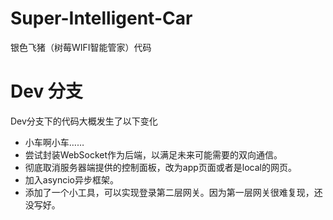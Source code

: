 # Super-Intelligent-Car
银色飞猪（树莓WIFI智能管家）代码


# Dev 分支
Dev分支下的代码大概发生了以下变化

* 小车啊小车……
* 尝试封装WebSocket作为后端，以满足未来可能需要的双向通信。
* 彻底取消服务器端提供的控制面板，改为app页面或者是local的网页。
* 加入asyncio异步框架。
* 添加了一个小工具，可以实现登录第二层网关。因为第一层网关很难复现，还没写好。
